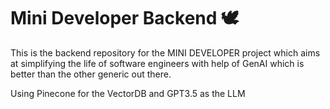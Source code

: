 # Mini Developer Backend 🕊

This is the backend repository for the MINI DEVELOPER project which aims at simplifying the life of software engineers with help of GenAI which is better than the other generic out there.

Using Pinecone for the VectorDB and GPT3.5 as the LLM

